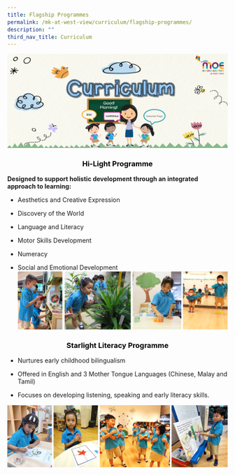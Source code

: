 ```yaml
---
title: Flagship Programmes
permalink: /mk-at-west-view/curriculum/flagship-programmes/
description: ""
third_nav_title: Curriculum
---
```

![Curriculum](/images/Header%203%20-%20Curriculum.png)

<h3 style="color:black" align="center">Hi-Light Programme</h3>


**Designed to support holistic development through an integrated approach to learning:**  

*   Aesthetics and Creative Expression

*   Discovery of the World

*   Language and Literacy

*   Motor Skills Development

*   Numeracy

*   Social and Emotional Development
![Hi-light programme](/images/MK/hi-light%20programme.png)


<h3 style="color:black" align="center">                                  Starlight Literacy Programme</h3>

*   Nurtures early childhood bilingualism

*   Offered in English and 3 Mother Tongue Languages (Chinese, Malay and Tamil)

*   Focuses on developing listening, speaking and early literacy skills.

![Starlight Literacy Programme](/images/MK/starlight%20literacy%20programme.png)